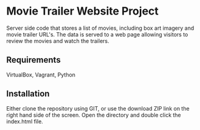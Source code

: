 # Movie Trailer Website Project
Server side code that stores a list of movies, including box art imagery and movie trailer URL's. The data is served to a web page allowing visitors to review the movies and watch the trailers.
## Requirements
VirtualBox, Vagrant, Python
## Installation
Either clone the repository using GIT, or use the download ZIP link on the right hand side of the screen. Open the directory and double click the index.html file.